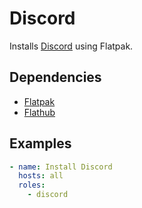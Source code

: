 # Discord

Installs [Discord](https://discord.com/) using Flatpak.

## Dependencies

- [Flatpak](https://flatpak.org/)
- [Flathub](https://flathub.org/)

## Examples

```yaml
- name: Install Discord
  hosts: all
  roles:
    - discord
```
